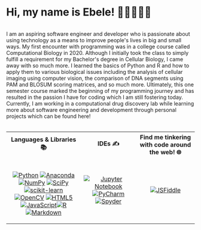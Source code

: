 # Hi, my name is Ebele! 👋🏽👩🏽‍💻

<img>

I am an aspiring software engineer and developer who is passionate about using technology as a means to improve people's lives in big and small ways. My first encounter with programming was in a college course called Computational Biology in 2020. Although I initially took the class to simply fulfill a requirement for my Bachelor's degree in Cellular Biology, I came away with so much more. I learned the basics of Python and R and how to apply them to various biological issues including the analysis of cellular imaging using computer vision, the comparison of DNA segments using PAM and BLOSUM scoring matrices, and so much more. Ultimately, this one semester course marked the beginning of my programming journey and has resulted in the passion I have for coding which I am still fostering today. Currently, I am working in a computational drug discovery lab while learning more about software engineering and development through personal projects which can be found here! <br>
<br>

<table>
<tr>
<th align="center">
Languages & Libraries 📚
</th>
<th align="center">
IDEs ✍
</th>
<th align="center">
Find me tinkering with code around the web! 🌐
</th>
</tr>

<tr>
<td align="center">
<br>
<p><a href="#"><img src="https://img.shields.io/badge/python-3670A0?style=flat&amp;logo=python&amp;logoColor=ffdd54" alt="Python"></a> <a href="#"><img src="https://img.shields.io/badge/Anaconda-%2344A833.svg?style=flat&amp;logo=anaconda&amp;logoColor=white" alt="Anaconda"></a> <a href="#"><img src="https://img.shields.io/badge/numpy-%23013243.svg?style=flat&amp;logo=numpy&amp;logoColor=white" alt="NumPy"></a> <a href="#"><img src="https://img.shields.io/badge/SciPy-%230C55A5.svg?style=flat&amp;logo=scipy&amp;logoColor=%white" alt="SciPy"></a> <br> <a href="#"><img src="https://img.shields.io/badge/scikit--learn-%23F7931E.svg?style=flat&amp;logo=scikit-learn&amp;logoColor=white" alt="scikit-learn"></a> <a href="#"><img src="https://img.shields.io/badge/opencv-%23white.svg?style=flat&amp;logo=opencv&amp;logoColor=white" alt="OpenCV"></a> <a href="#"><img src="https://img.shields.io/badge/html5-%23E34F26.svg?style=flat&amp;logo=html5&amp;logoColor=white" alt="HTML5"></a> <a href="#"><img src="https://img.shields.io/badge/javascript-%23323330.svg?style=flat&amp;logo=javascript&amp;logoColor=%23F7DF1E" alt="JavaScript"></a><a href="#"><img src="https://img.shields.io/badge/R-%23276DC3.svg?style=flat&amp;logo=r&amp;logoColor=white" alt="R"></a> <a href="#"><img src="https://img.shields.io/badge/markdown-%23000000.svg?style=flat&amp;logo=markdown&amp;logoColor=white" alt="Markdown"></a></p>
</td>

<td align="center">
<p><a href="#"><img src="https://img.shields.io/badge/jupyter-%23FA0F00.svg?style=flat&amp;logo=jupyter&amp;logoColor=white" alt="Jupyter Notebook"></a> <a href="#"><img src="https://img.shields.io/badge/pycharm-143?style=flat&amp;logo=pycharm&amp;logoColor=black&amp;color=black&amp;labelColor=green" alt="PyCharm"></a> <a href="#"><img src="https://img.shields.io/badge/Spyder-838485?style=flat&amp;logo=spyder%20ide&amp;logoColor=maroon" alt="Spyder"></a></p>
</td>

<td align="center">
<p><a href="https://jsfiddle.net/user/biabab/fiddles/"><img src="https://img.shields.io/static/v1?message=JSFiddle&amp;logo=jsfiddle&amp;labelColor=5c5c5c&amp;color=blue&amp;logoColor=9cf&amp;label=%20" alt="JSFiddle"></a> <!---<a href="#"><img src="https://img.shields.io/badge/Codepen-000000?style=flat&amp;logo=codepen&amp;logoColor=white" alt="CodePen"></a> <a href="#"><img src="https://img.shields.io/badge/LeetCode-000000?style=flat&amp;logo=LeetCode&amp;logoColor=#d16c06" alt="LeetCode"></a> <a href="#"><img src="https://img.shields.io/badge/-HackerRank-2EC866?style=flat&amp;logo=HackerRank&amp;logoColor=white" alt="HackerRank"></a></p>--->
</td>
  
</tr>
</table>
